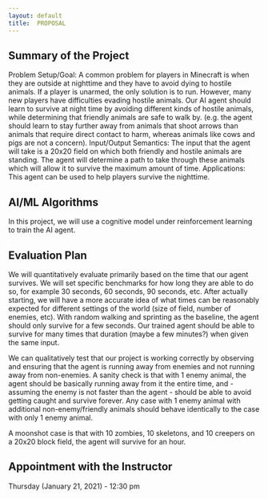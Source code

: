 ```yaml
---
layout: default
title:  PROPOSAL
---
```


## Summary of the Project
Problem Setup/Goal: A common problem for players in Minecraft is when they are outside at nighttime 
and they have to avoid dying to hostile animals. If a player is unarmed, the only solution is to run. 
However, many new players have difficulties evading hostile animals. Our AI agent should learn to 
survive at night time by avoiding different kinds of hostile animals, while determining that friendly 
animals are safe to walk by. (e.g. the agent should learn to stay further away from animals that 
shoot arrows than animals that require direct contact to harm, whereas animals like cows and pigs 
are not a concern).
Input/Output Semantics: The input that the agent will take is a 20x20 field on which both friendly 
and hostile animals are standing. The agent will determine a path to take through these animals 
which will allow it to survive the maximum amount of time.
Applications: This agent can be used to help players survive the nighttime.

## AI/ML Algorithms
In this project, we will use a cognitive model under reinforcement learning to train the AI agent.

## Evaluation Plan
We will quantitatively evaluate primarily based on the time that our agent survives. 
We will set specific benchmarks for how long they are able to do so, for example 30 
seconds, 60 seconds, 90 seconds, etc. After actually starting, we will have a more 
accurate idea of what times can be reasonably expected for different settings of the 
world (size of field, number of enemies, etc). With random walking and sprinting as 
the baseline, the agent should only survive for a few seconds. Our trained agent 
should be able to survive for many times that duration (maybe a few minutes?) when 
given the same input.

We can qualitatively test that our project is working correctly by observing and 
ensuring that the agent is running away from enemies and not running away from 
non-enemies. A sanity check is that with 1 enemy animal, the agent should be 
basically running away from it the entire time, and - assuming the enemy is not 
faster than the agent - should be able to avoid getting caught and survive forever. 
Any case with 1 enemy animal with additional non-enemy/friendly animals should behave 
identically to the case with only 1 enemy animal. 
 
A moonshot case is that with 10 zombies, 10 skeletons, and 10 creepers on a 
20x20 block field, the agent will survive for an hour.


## Appointment with the Instructor
Thursday (January 21, 2021) - 12:30 pm
